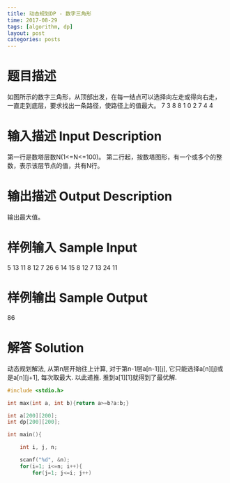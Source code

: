 ```yaml
---
title: 动态规划DP - 数字三角形 
time: 2017-08-29
tags: [algorithm, dp]
layout: post
categories: posts
---
```


# 题目描述

如图所示的数字三角形，从顶部出发，在每一结点可以选择向左走或得向右走，
一直走到底层，要求找出一条路径，使路径上的值最大。
       7
     3   8
   8   1   0
 2   7   4   4

# 输入描述 Input Description 

第一行是数塔层数N(1<=N<=100)。
第二行起，按数塔图形，有一个或多个的整数，表示该层节点的值，共有N行。

# 输出描述 Output Description 

输出最大值。

# 样例输入 Sample Input 

5
13
11 8
12 7 26
6 14 15 8
12 7 13 24 11

# 样例输出 Sample Output 

86

# 解答 Solution

动态规划解法, 从第n层开始往上计算, 对于第n-1层a[n-1][j], 它只能选择a[n][j]或是a[n][j+1], 每次取最大. 以此递推. 推到a[1][1]就得到了最优解.

``` c
#include <stdio.h>

int max(int a, int b){return a>=b?a:b;}

int a[200][200];
int dp[200][200];

int main(){

	int i, j, n;

	scanf("%d", &n);
	for(i=1; i<=n; i++){
		for(j=1; j<=i; j++)
